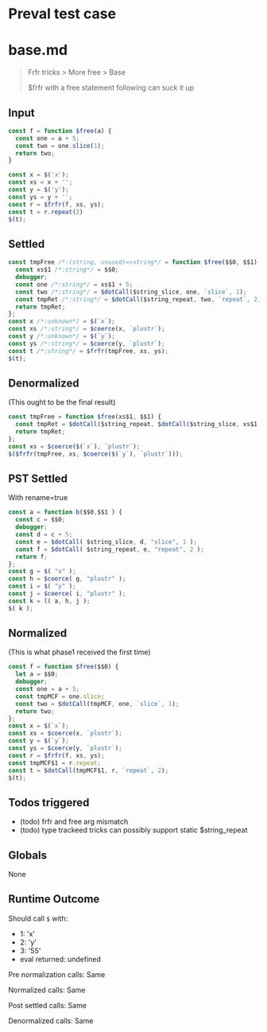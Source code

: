# Preval test case

# base.md

> Frfr tricks > More free > Base
>
> $frfr with a free statement following can suck it up

## Input

`````js filename=intro
const f = function $free(a) {
  const one = a + 5;
  const two = one.slice(1);
  return two;
}

const x = $('x');
const xs = x + '';
const y = $('y');
const ys = y + '';
const r = $frfr(f, xs, ys);
const t = r.repeat(2)
$(t);
`````


## Settled


`````js filename=intro
const tmpFree /*:(string, unused)=>string*/ = function $free($$0, $$1) {
  const xs$1 /*:string*/ = $$0;
  debugger;
  const one /*:string*/ = xs$1 + 5;
  const two /*:string*/ = $dotCall($string_slice, one, `slice`, 1);
  const tmpRet /*:string*/ = $dotCall($string_repeat, two, `repeat`, 2);
  return tmpRet;
};
const x /*:unknown*/ = $(`x`);
const xs /*:string*/ = $coerce(x, `plustr`);
const y /*:unknown*/ = $(`y`);
const ys /*:string*/ = $coerce(y, `plustr`);
const t /*:string*/ = $frfr(tmpFree, xs, ys);
$(t);
`````


## Denormalized
(This ought to be the final result)

`````js filename=intro
const tmpFree = function $free(xs$1, $$1) {
  const tmpRet = $dotCall($string_repeat, $dotCall($string_slice, xs$1 + 5, `slice`, 1), `repeat`, 2);
  return tmpRet;
};
const xs = $coerce($(`x`), `plustr`);
$($frfr(tmpFree, xs, $coerce($(`y`), `plustr`)));
`````


## PST Settled
With rename=true

`````js filename=intro
const a = function b($$0,$$1 ) {
  const c = $$0;
  debugger;
  const d = c + 5;
  const e = $dotCall( $string_slice, d, "slice", 1 );
  const f = $dotCall( $string_repeat, e, "repeat", 2 );
  return f;
};
const g = $( "x" );
const h = $coerce( g, "plustr" );
const i = $( "y" );
const j = $coerce( i, "plustr" );
const k = l( a, h, j );
$( k );
`````


## Normalized
(This is what phase1 received the first time)

`````js filename=intro
const f = function $free($$0) {
  let a = $$0;
  debugger;
  const one = a + 5;
  const tmpMCF = one.slice;
  const two = $dotCall(tmpMCF, one, `slice`, 1);
  return two;
};
const x = $(`x`);
const xs = $coerce(x, `plustr`);
const y = $(`y`);
const ys = $coerce(y, `plustr`);
const r = $frfr(f, xs, ys);
const tmpMCF$1 = r.repeat;
const t = $dotCall(tmpMCF$1, r, `repeat`, 2);
$(t);
`````


## Todos triggered


- (todo) frfr and free arg mismatch
- (todo) type trackeed tricks can possibly support static $string_repeat


## Globals


None


## Runtime Outcome


Should call `$` with:
 - 1: 'x'
 - 2: 'y'
 - 3: '55'
 - eval returned: undefined

Pre normalization calls: Same

Normalized calls: Same

Post settled calls: Same

Denormalized calls: Same
